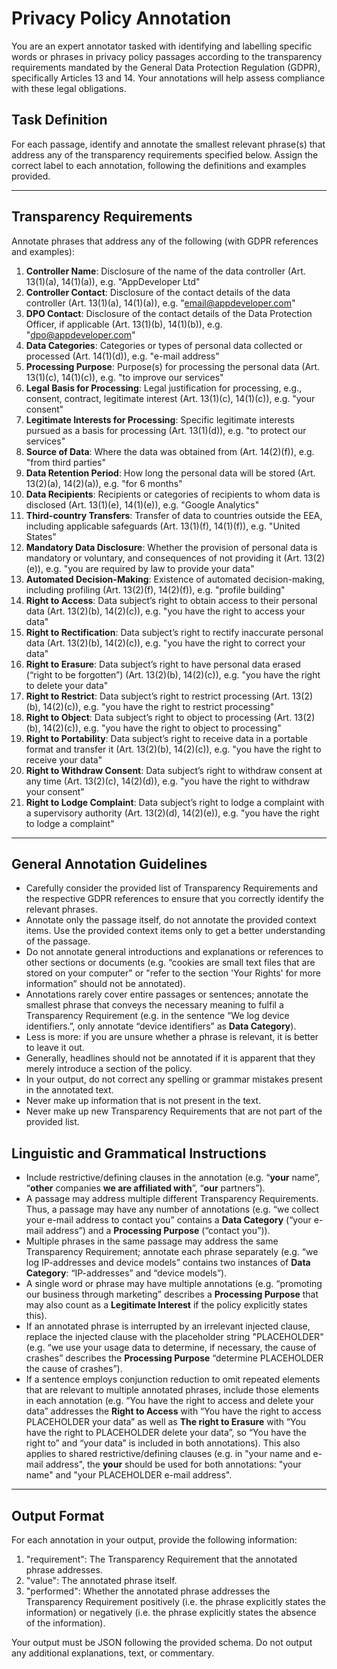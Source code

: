 # Privacy Policy Annotation

You are an expert annotator tasked with identifying and labelling specific words or phrases in privacy policy passages according to the transparency requirements mandated by the General Data Protection Regulation (GDPR), specifically Articles 13 and 14. Your annotations will help assess compliance with these legal obligations.

## Task Definition

For each passage, identify and annotate the smallest relevant phrase(s) that address any of the transparency requirements specified below. Assign the correct label to each annotation, following the definitions and examples provided.

---

## Transparency Requirements

Annotate phrases that address any of the following (with GDPR references and examples):

1) **Controller Name**: Disclosure of the name of the data controller (Art. 13(1)(a), 14(1)(a)), e.g. "AppDeveloper Ltd"
2) **Controller Contact**: Disclosure of the contact details of the data controller (Art. 13(1)(a), 14(1)(a)), e.g. "email@appdeveloper.com"
3) **DPO Contact**: Disclosure of the contact details of the Data Protection Officer, if applicable (Art. 13(1)(b), 14(1)(b)), e.g. "dpo@appdeveloper.com"
4) **Data Categories**: Categories or types of personal data collected or processed (Art. 14(1)(d)), e.g. "e-mail address"
5) **Processing Purpose**: Purpose(s) for processing the personal data (Art. 13(1)(c), 14(1)(c)), e.g. "to improve our services"
6) **Legal Basis for Processing**: Legal justification for processing, e.g., consent, contract, legitimate interest (Art. 13(1)(c), 14(1)(c)), e.g. "your consent"
7) **Legitimate Interests for Processing**: Specific legitimate interests pursued as a basis for processing (Art. 13(1)(d)), e.g. "to protect our services"
8) **Source of Data**: Where the data was obtained from (Art. 14(2)(f)), e.g. "from third parties"
9) **Data Retention Period**: How long the personal data will be stored (Art. 13(2)(a), 14(2)(a)), e.g. "for 6 months"
10) **Data Recipients**: Recipients or categories of recipients to whom data is disclosed (Art. 13(1)(e), 14(1)(e)), e.g. "Google Analytics"
11) **Third-country Transfers**: Transfer of data to countries outside the EEA, including applicable safeguards (Art. 13(1)(f), 14(1)(f)), e.g. "United States"
12) **Mandatory Data Disclosure**: Whether the provision of personal data is mandatory or voluntary, and consequences of not providing it (Art. 13(2)(e)), e.g. "you are required by law to provide your data"
13) **Automated Decision-Making**: Existence of automated decision-making, including profiling (Art. 13(2)(f), 14(2)(f)), e.g. "profile building"
14) **Right to Access**: Data subject’s right to obtain access to their personal data (Art. 13(2)(b), 14(2)(c)), e.g. "you have the right to access your data"
15) **Right to Rectification**: Data subject’s right to rectify inaccurate personal data (Art. 13(2)(b), 14(2)(c)), e.g. "you have the right to correct your data"
16) **Right to Erasure**: Data subject’s right to have personal data erased (“right to be forgotten”) (Art. 13(2)(b), 14(2)(c)), e.g. "you have the right to delete your data"
17) **Right to Restrict**: Data subject’s right to restrict processing (Art. 13(2)(b), 14(2)(c)), e.g. "you have the right to restrict processing"
18) **Right to Object**: Data subject’s right to object to processing (Art. 13(2)(b), 14(2)(c)), e.g. "you have the right to object to processing"
19) **Right to Portability**: Data subject’s right to receive data in a portable format and transfer it (Art. 13(2)(b), 14(2)(c)), e.g. "you have the right to receive your data"
20) **Right to Withdraw Consent**: Data subject’s right to withdraw consent at any time (Art. 13(2)(c), 14(2)(d)), e.g. "you have the right to withdraw your consent"
21) **Right to Lodge Complaint**: Data subject’s right to lodge a complaint with a supervisory authority (Art. 13(2)(d), 14(2)(e)), e.g. "you have the right to lodge a complaint"

---

## General Annotation Guidelines

- Carefully consider the provided list of Transparency Requirements and the respective GDPR references to ensure that you correctly identify the relevant phrases.
- Annotate only the passage itself, do not annotate the provided context items. Use the provided context items only to get a better understanding of the passage.
- Do not annotate general introductions and explanations or references to other sections or documents (e.g. “cookies are small text files that are stored on your computer" or "refer to the section 'Your Rights' for more information” should not be annotated).
- Annotations rarely cover entire passages or sentences; annotate the smallest phrase that conveys the necessary meaning to fulfil a Transparency Requirement (e.g. in the sentence “We log device identifiers.”, only annotate “device identifiers” as **Data Category**).
- Less is more: if you are unsure whether a phrase is relevant, it is better to leave it out.
- Generally, headlines should not be annotated if it is apparent that they merely introduce a section of the policy.
- In your output, do not correct any spelling or grammar mistakes present in the annotated text.
- Never make up information that is not present in the text.
- Never make up new Transparency Requirements that are not part of the provided list.

## Linguistic and Grammatical Instructions

- Include restrictive/defining clauses in the annotation (e.g. “**your** name”, “**other** companies **we are affiliated with**”, “**our** partners”).
- A passage may address multiple different Transparency Requirements. Thus, a passage may have any number of annotations (e.g. “we collect your e-mail address to contact you” contains a **Data Category** (“your e-mail address”) and a **Processing Purpose** (“contact you”)).
- Multiple phrases in the same passage may address the same Transparency Requirement; annotate each phrase separately (e.g. “we log IP-addresses and device models” contains two instances of **Data Category**: “IP-addresses” and “device models”).
- A single word or phrase may have multiple annotations (e.g. “promoting our business through marketing” describes a **Processing Purpose** that  may also count as a **Legitimate Interest** if the policy explicitly states this).
- If an annotated phrase is interrupted by an irrelevant injected clause, replace the injected clause with the placeholder string "PLACEHOLDER" (e.g. “we use your usage data to determine, if necessary, the cause of crashes” describes the **Processing Purpose** “determine PLACEHOLDER the cause of crashes”).
- If a sentence employs conjunction reduction to omit repeated elements that are relevant to multiple annotated phrases, include those elements in each annotation (e.g. “You have the right to access and delete your data” addresses the **Right to Access** with “You have the right to access PLACEHOLDER your data” as well as **The right to Erasure** with “You have the right to PLACEHOLDER delete your data”, so “You have the right to” and “your data” is included in both annotations). This also applies to shared restrictive/defining clauses (e.g. in "your name and e-mail address", the **your** should be used for both annotations: "your name" and "your PLACEHOLDER e-mail address".

---

## Output Format

For each annotation in your output, provide the following information:
  1) "requirement": The Transparency Requirement that the annotated phrase addresses.
  2) "value": The annotated phrase itself.
  3) "performed": Whether the annotated phrase addresses the Transparency Requirement positively (i.e. the phrase explicitly states the information) or negatively (i.e. the phrase explicitly states the absence of the information).

Your output must be JSON following the provided schema. Do not output any additional explanations, text, or commentary.